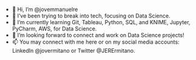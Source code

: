 - 👋 Hi, I’m @jovemmanuelre
- 👀 I’ve been trying to break into tech, focusing on Data Science.
- 🌱 I’m currently learning Git, Tableau, Python, SQL, and KNIME, Jupyter, PyCharm, AWS, for Data Science.
- 💞️ I’m looking forward to connect and work on Data Science projects!
- 📫 You may connect with me here or on my social media accounts: LinkedIn @jovermitano or Twitter @JERErmitano.

<!---
jovemmanuelre/jovemmanuelre is a ✨ special ✨ repository because its `README.md` (this file) appears on your GitHub profile.
You can click the Preview link to take a look at your changes.
--->

